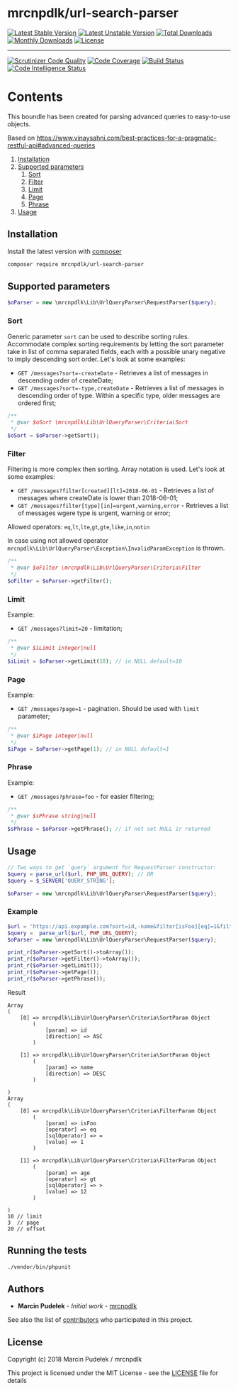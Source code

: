 # mrcnpdlk/url-search-parser
[![Latest Stable Version](https://img.shields.io/github/release/mrcnpdlk/url-search-parser.svg)](https://packagist.org/packages/mrcnpdlk/url-search-parser)
[![Latest Unstable Version](https://poser.pugx.org/mrcnpdlk/url-search-parser/v/unstable.png)](https://packagist.org/packages/mrcnpdlk/url-search-parser)
[![Total Downloads](https://img.shields.io/packagist/dt/mrcnpdlk/url-search-parser.svg)](https://packagist.org/packages/mrcnpdlk/url-search-parser)
[![Monthly Downloads](https://img.shields.io/packagist/dm/mrcnpdlk/url-search-parser.svg)](https://packagist.org/packages/mrcnpdlk/url-search-parser)
[![License](https://img.shields.io/packagist/l/mrcnpdlk/url-search-parser.svg)](https://packagist.org/packages/mrcnpdlk/url-search-parser)

------

[![Scrutinizer Code Quality](https://scrutinizer-ci.com/g/mrcnpdlk/url-search-parser/badges/quality-score.png?b=master)](https://scrutinizer-ci.com/g/mrcnpdlk/url-search-parser/?branch=master)
[![Code Coverage](https://scrutinizer-ci.com/g/mrcnpdlk/url-search-parser/badges/coverage.png?b=master)](https://scrutinizer-ci.com/g/mrcnpdlk/url-search-parser/?branch=master)
[![Build Status](https://scrutinizer-ci.com/g/mrcnpdlk/url-search-parser/badges/build.png?b=master)](https://scrutinizer-ci.com/g/mrcnpdlk/url-search-parser/build-status/master)
[![Code Intelligence Status](https://scrutinizer-ci.com/g/mrcnpdlk/url-search-parser/badges/code-intelligence.svg?b=master)](https://scrutinizer-ci.com/code-intelligence)

# Contents

This boundle has been created for parsing advanced queries to easy-to-use objects. 

Based on https://www.vinaysahni.com/best-practices-for-a-pragmatic-restful-api#advanced-queries

1. [Installation](#installation)
2. [Supported parameters](#supported-parameters)
   1. [Sort](#sort)
   2. [Filter](#filter)
   3. [Limit](#limit)
   4. [Page](#page)
   5. [Phrase](#phrase)
3. [Usage](#usage)


## Installation

Install the latest version with [composer](https://packagist.org/packages/mrcnpdlk/teryt-api)
```bash
composer require mrcnpdlk/url-search-parser
```
## Supported parameters

```php
$oParser = new \mrcnpdlk\Lib\UrlQueryParser\RequestParser($query); 
```

### Sort

Generic parameter `sort` can be used to describe sorting rules. Accommodate complex sorting requirements by letting the sort parameter take in list of comma separated fields, each with a possible unary negative to imply descending sort order. Let's look at some examples: 

- `GET /messages?sort=-createDate` - Retrieves a list of messages in descending order of createDate;
- `GET /messages?sort=-type,createDate` - Retrieves a list of messages in descending order of type. Within a specific type, older messages are ordered first;

```php
/**
 * @var $oSort \mrcnpdlk\Lib\UrlQueryParser\Criteria\Sort
 */
$oSort = $oParser->getSort();
```

### Filter

Filtering is more complex then sorting. Array notation is used. Let's look at some examples: 

- `GET /messages?filter[created][lt]=2018-06-01` - Retrieves a list of messages where createDate is lower than 2018-06-01;
- `GET /messages?filter[type][in]=urgent,warning,error` - Retrieves a list of messages wgere type is urgent, warning or error;

Allowed operators: `eq`,`lt`,`lte`,`gt`,`gte`,`like`,`in`,`notin`

In case using not allowed operator `mrcnpdlk\Lib\UrlQueryParser\Exception\InvalidParamException` is thrown.

```php
/**
 * @var $oFilter \mrcnpdlk\Lib\UrlQueryParser\Criteria\Filter
 */
$oFilter = $oParser->getFilter();
```

### Limit

Example:

- `GET /messages?limit=20` - limitation;

```php
/**
 * @var $iLimit integer|null
 */
$iLimit = $oParser->getLimit(10); // in NULL default=10
```

### Page

Example:

- `GET /messages?page=1` - pagination. Should be used with `limit` parameter;

```php
/**
 * @var $iPage integer|null
 */
$iPage = $oParser->getPage(1); // in NULL default=1
```

### Phrase

Example:

- `GET /messages?phrase=foo` - for easier filtering;

```php
/**
 * @var $sPhrase string|null
 */
$sPhrase = $oParser->getPhrase(); // if not set NULL ir returned
```

## Usage

```php
// Two ways to get `query` argument for RequestParser constructor:
$query = parse_url($url, PHP_URL_QUERY); // OR
$query = $_SERVER['QUERY_STRING'];

$oParser = new \mrcnpdlk\Lib\UrlQueryParser\RequestParser($query); 
```



### Example

```php
$url = 'https://api.expample.com?sort=id,-name&filter[isFoo][eq]=1&filter[age][gt]=12&page=3&limit=10&offset=20';
$query =  parse_url($url, PHP_URL_QUERY);
$oParser = new \mrcnpdlk\Lib\UrlQueryParser\RequestParser($query);

print_r($oParser->getSort()->toArray());
print_r($oParser->getFilter()->toArray());
print_r($oParser->getLimit());
print_r($oParser->getPage());
print_r($oParser->getPhrase());
```

Result

```cassandra
Array
(
    [0] => mrcnpdlk\Lib\UrlQueryParser\Criteria\SortParam Object
        (
            [param] => id
            [direction] => ASC
        )

    [1] => mrcnpdlk\Lib\UrlQueryParser\Criteria\SortParam Object
        (
            [param] => name
            [direction] => DESC
        )

)
Array
(
    [0] => mrcnpdlk\Lib\UrlQueryParser\Criteria\FilterParam Object
        (
            [param] => isFoo
            [operator] => eq
            [sqlOperator] => =
            [value] => 1
        )

    [1] => mrcnpdlk\Lib\UrlQueryParser\Criteria\FilterParam Object
        (
            [param] => age
            [operator] => gt
            [sqlOperator] => >
            [value] => 12
        )

)
10 // limit
3  // page
20 // offset
```



## Running the tests

```bash
./vendor/bin/phpunit
```

## Authors

* **Marcin Pudełek** - *Initial work* - [mrcnpdlk](https://github.com/mrcnpdlk)

See also the list of [contributors](https://github.com/mrcnpdlk/url-search-parser/graphs/contributors) who participated in this project.

## License

Copyright (c) 2018 Marcin Pudełek / mrcnpdlk

This project is licensed under the MIT License - see the [LICENSE](https://github.com/mrcnpdlk/url-search-parser/blob/master/LICENSE) file for details
